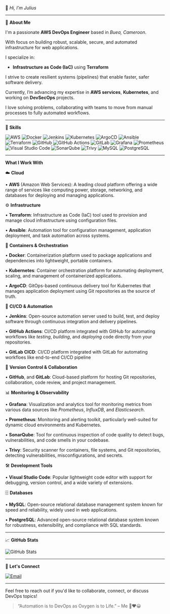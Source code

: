 👋 *Hi, I'm Julius*

---

🚀 **About Me**

I'm a passionate **AWS DevOps Engineer** based in *Buea, Cameroon*.

With focus on building robust, scalable, secure, and automated infrastructure for web applications.

I specialize in:
- **Infrastructure as Code (IaC)** using **Terraform**

I strive to create resilient systems (pipelines) that enable faster, safer software delivery.

Currently, I’m advancing my expertise in **AWS services**, **Kubernetes**, and working on **DevSecOps** projects.

I love solving problems, collaborating with teams to move from manual processes to fully automated workflows.

---
🧰 **Skills**

![AWS](https://img.shields.io/badge/-AWS-232F3E?style=flat&logo=amazon-aws&logoColor=white)
![Docker](https://img.shields.io/badge/-Docker-2496ED?style=flat&logo=docker&logoColor=white)
![Jenkins](https://img.shields.io/badge/-Jenkins-D24939?style=flat&logo=jenkins&logoColor=white)
![Kubernetes](https://img.shields.io/badge/-Kubernetes-326CE5?style=flat&logo=kubernetes&logoColor=white)
![ArgoCD](https://img.shields.io/badge/-ArgoCD-EF7B4D?style=flat&logo=argo&logoColor=white)
![Ansible](https://img.shields.io/badge/-Ansible-EE0000?style=flat&logo=ansible&logoColor=white)
![Terraform](https://img.shields.io/badge/-Terraform-623CE4?style=flat&logo=terraform&logoColor=white)
![GitHub](https://img.shields.io/badge/-GitHub-181717?style=flat&logo=github&logoColor=white)
![GitHub Actions](https://img.shields.io/badge/-GitHub%20Actions-2088FF?style=flat&logo=githubactions&logoColor=white)
![GitLab](https://img.shields.io/badge/-GitLab-FC6D26?style=flat&logo=gitlab&logoColor=white)
![Grafana](https://img.shields.io/badge/-Grafana-F46800?style=flat&logo=grafana&logoColor=white)
![Prometheus](https://img.shields.io/badge/-Prometheus-E6522C?logo=prometheus&logoColor=white&style=flat)
![Visual Studio Code](https://img.shields.io/badge/-VS%20Code-007ACC?style=flat&logo=visual-studio-code&logoColor=white)
![SonarQube](https://img.shields.io/badge/-SonarQube-4E9BCD?style=flat&logo=sonarqube&logoColor=white)
![Trivy](https://img.shields.io/badge/-Trivy-0F172A?style=flat&logo=aqua&logoColor=white)
![MySQL](https://img.shields.io/badge/-MySQL-4479A1?style=flat&logo=mysql&logoColor=white)
![PostgreSQL](https://img.shields.io/badge/-PostgreSQL-336791?style=flat&logo=postgresql&logoColor=white)

---
**What I Work With**

☁️ **Cloud**

•	 **AWS** (Amazon Web Services): A leading cloud platform offering a wide range of services like computing power, storage, networking, and databases for deploying and managing applications.

⚙️ **Infrastructure**

•	 **Terraform**: Infrastructure as Code (IaC) tool used to provision and manage cloud infrastructure using configuration files.

•	 **Ansible**: Automation tool for configuration management, application deployment, and task automation across systems.

🐳 **Containers & Orchestration**

•	 **Docker**: Containerization platform used to package applications and dependencies into lightweight, portable containers.

•	 **Kubernetes**: Container orchestration platform for automating deployment, scaling, and management of containerized applications.

•	 **ArgoCD**: GitOps-based continuous delivery tool for Kubernetes that manages application deployment using Git repositories as the source of truth.

🔄 **CI/CD & Automation**

•	 **Jenkins**: Open-source automation server used to build, test, and deploy software through continuous integration and delivery pipelines.

•	 **GitHub Actions**: CI/CD platform integrated with GitHub for automating workflows like *testing*, *building*, and *deploying* code directly from your repositories.

•    **GitLab CICD**: CI/CD platform integrated with GitLab for automating workfloes like end-to-end CI/CD pipeline

🧰 **Version Control & Collaboration**

•	 **GitHub**, and **GitLab**: Cloud-based platform for hosting Git repositories, collaboration, code review, and project management.

📊 **Monitoring & Observability**

•	 **Grafana**: Visualization and analytics tool for monitoring metrics from various data sources like *Prometheus*, *InfluxDB*, and *Elasticsearch*.

•	 **Prometheus**: Monitoring and alerting toolkit, particularly well-suited for dynamic cloud environments and Kubernetes.

•	 **SonarQube**: Tool for continuous inspection of code quality to detect bugs, vulnerabilities, and code smells in your codebase.

•	 **Trivy**: Security scanner for containers, file systems, and Git repositories, detecting vulnerabilities, misconfigurations, and secrets.

🛠️ **Development Tools**

•	 **Visual Studio Code**: Popular lightweight code editor with support for debugging, version control, and a wide variety of extensions.

🗄️ **Databases**

•	 **MySQL**: Open-source relational database management system known for speed and reliability, widely used in web applications.

•	 **PostgreSQL**: Advanced open-source relational database system known for robustness, extensibility, and compliance with SQL standards.

---

📈 **GitHub Stats**

![GitHub Stats](https://github-readme-stats.vercel.app/api?username=wisdom2608&show_icons=true&theme=radical)

---

💬 **Let's Connect**

[![Email](https://img.shields.io/badge/Email-D14836?style=flat&logo=gmail&logoColor=white)](mailto:mueatech087@gmail.com)

---
Feel free to reach out if you'd like to collaborate, connect, or discuss DevOps topics!

> “Automation is to DevOps as Oxygen is to Life.” – Me 🌹❤️😀
